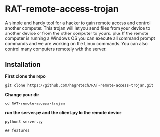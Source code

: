 # RAT-remote-access-trojan
A simple and handy tool for a hacker to gain remote access and control another computer. This trojan will let you send files from your device to another device or from the other computer to yours. plus If the remote computer is running a Windows OS you can execute all command prompt commands and we are working on the Linux commands. You can also control many computers remotely with the server.

## Installation

**First clone the repo**
```
git clone https://github.com/hagretech/RAT-remote-access-trojan.git
```
**Change your dir**
```
cd RAT-remote-access-trojan
```

**run the server.py and the client.py to the remote device**
```
python3 server.py

## features

```
